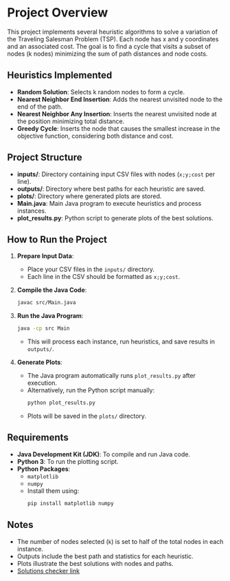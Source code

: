 # Project Overview

This project implements several heuristic algorithms to solve a variation of the Traveling Salesman Problem (TSP). Each node has x and y coordinates and an associated cost. The goal is to find a cycle that visits a subset of nodes (k nodes) minimizing the sum of path distances and node costs.

## Heuristics Implemented

- **Random Solution**: Selects k random nodes to form a cycle.
- **Nearest Neighbor End Insertion**: Adds the nearest unvisited node to the end of the path.
- **Nearest Neighbor Any Insertion**: Inserts the nearest unvisited node at the position minimizing total distance.
- **Greedy Cycle**: Inserts the node that causes the smallest increase in the objective function, considering both distance and cost.

## Project Structure

- **inputs/**: Directory containing input CSV files with nodes (`x;y;cost` per line).
- **outputs/**: Directory where best paths for each heuristic are saved.
- **plots/**: Directory where generated plots are stored.
- **Main.java**: Main Java program to execute heuristics and process instances.
- **plot_results.py**: Python script to generate plots of the best solutions.

## How to Run the Project

1. **Prepare Input Data**:
    - Place your CSV files in the `inputs/` directory.
    - Each line in the CSV should be formatted as `x;y;cost`.

2. **Compile the Java Code**:
   ```sh
   javac src/Main.java
   ```

3. **Run the Java Program**:
   ```sh
   java -cp src Main
   ```
    - This will process each instance, run heuristics, and save results in `outputs/`.

4. **Generate Plots**:
    - The Java program automatically runs `plot_results.py` after execution.
    - Alternatively, run the Python script manually:
      ```sh
      python plot_results.py
      ```
    - Plots will be saved in the `plots/` directory.

## Requirements

- **Java Development Kit (JDK)**: To compile and run Java code.
- **Python 3**: To run the plotting script.
- **Python Packages**:
    - `matplotlib`
    - `numpy`
    - Install them using:
      ```sh
      pip install matplotlib numpy
      ```

## Notes

- The number of nodes selected (`k`) is set to half of the total nodes in each instance.
- Outputs include the best path and statistics for each heuristic.
- Plots illustrate the best solutions with nodes and paths.
- [Solutions checker link](https://docs.google.com/spreadsheets/d/1cMPvny_W1nO3iCBbCOxVQUbcc8mtbxj6kKmskqUlDbY/edit?gid=1250532698#gid=1250532698)
